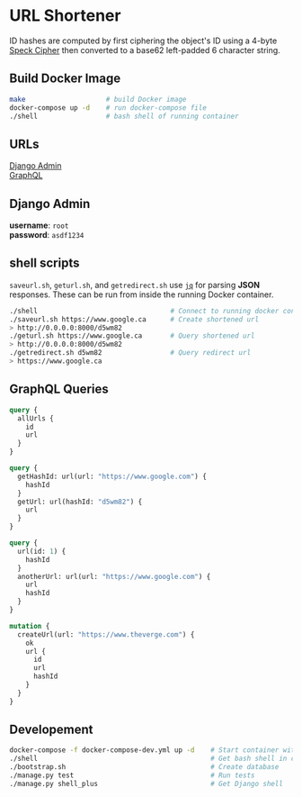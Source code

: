 # URL Shortener
ID hashes are computed by first ciphering the object's ID using a 4-byte [Speck Cipher](https://pypi.org/project/simonspeckciphers/) then converted to a base62 left-padded 6 character string.

## Build Docker Image
```bash
make                    # build Docker image
docker-compose up -d    # run docker-compose file
./shell                 # bash shell of running container
``` 

## URLs
[Django Admin](http://0.0.0.0:8000/admin)  
[GraphQL](http://0.0.0.0:8000/graphql)  

## Django Admin
**username**: `root`  
**password**: `asdf1234`  

## shell scripts
`saveurl.sh`, `geturl.sh`, and `getredirect.sh` use [`jq`](https://stedolan.github.io/jq/download/) for parsing **JSON** responses.  These can be run from inside the running Docker container.

```bash
./shell                                 # Connect to running docker container
./saveurl.sh https://www.google.ca      # Create shortened url
> http://0.0.0.0:8000/d5wm82
./geturl.sh https://www.google.ca       # Query shortened url
> http://0.0.0.0:8000/d5wm82
./getredirect.sh d5wm82                 # Query redirect url
> https://www.google.ca
```

## GraphQL Queries
```graphql
query {
  allUrls {
    id
    url
  }
}

query {
  getHashId: url(url: "https://www.google.com") {
    hashId
  }
  getUrl: url(hashId: "d5wm82") {
    url
  }
}

query {
  url(id: 1) {
    hashId
  }
  anotherUrl: url(url: "https://www.google.com") {
    url
    hashId
  }
}

mutation {
  createUrl(url: "https://www.theverge.com") {
    ok
    url {
      id
      url
      hashId
    }
  }
}
```

## Developement
```bash
docker-compose -f docker-compose-dev.yml up -d    # Start container with src directory mounted to /root/src
./shell                                           # Get bash shell in container
./bootstrap.sh                                    # Create database
./manage.py test                                  # Run tests
./manage.py shell_plus                            # Get Django shell
```

